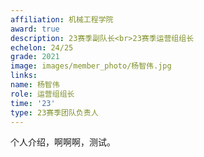 ```yaml
---
affiliation: 机械工程学院
award: true
description: 23赛季副队长<br>23赛季运营组组长
echelon: 24/25
grade: 2021
image: images/member_photo/杨智伟.jpg
links:
name: 杨智伟
role: 运营组组长
time: '23'
type: 23赛季团队负责人
---
```


个人介绍，啊啊啊，测试。


